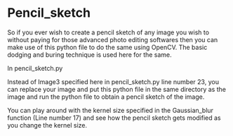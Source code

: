 # Pencil_sketch

So if you ever wish to create a pencil sketch of any image you wish to without paying for those advanced photo editing softwares then you can make use of this python file to do the same using OpenCV.
The basic dodging and buring technique is used here for the same.

In pencil_sketch.py

Instead of Image3 specified here in pencil_sketch.py line number 23, you can replace your image and put this python file in the same directory as the image and run the python file to obtain a pencil sketch of the image.

You can play around with the kernel size specified in the Gaussian_blur function (Line number 17) and see how the pencil sketch gets modified as you change the kernel size.

